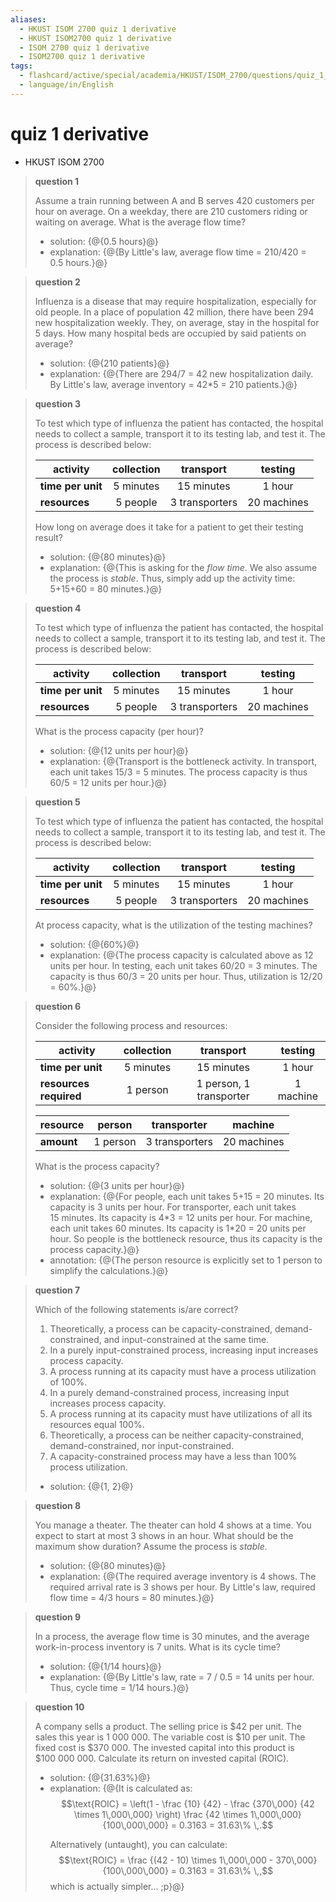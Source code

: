 ```yaml
---
aliases:
  - HKUST ISOM 2700 quiz 1 derivative
  - HKUST ISOM2700 quiz 1 derivative
  - ISOM 2700 quiz 1 derivative
  - ISOM2700 quiz 1 derivative
tags:
  - flashcard/active/special/academia/HKUST/ISOM_2700/questions/quiz_1_derivative
  - language/in/English
---
```


# quiz 1 derivative

- HKUST ISOM 2700

> __question 1__
>
> Assume a train running between A and B serves 420 customers per hour on average. On a weekday, there are 210 customers riding or waiting on average. What is the average flow time?
>
> - solution: {@{0.5&nbsp;hours}@}
> - explanation: {@{By Little's law, average flow time = 210/420 = 0.5&nbsp;hours.}@} <!--SR:!2025-04-27,15,290!2025-04-28,16,290-->

<!-- markdownlint MD028 -->

> __question 2__
>
> Influenza is a disease that may require hospitalization, especially for old people. In a place of population 42 million, there have been 294 new hospitalization weekly. They, on average, stay in the hospital for 5 days. How many hospital beds are occupied by said patients on average?
>
> - solution: {@{210 patients}@}
> - explanation: {@{There are 294/7 = 42 new hospitalization daily. By Little's law, average inventory = 42\*5 = 210 patients.}@} <!--SR:!2025-04-28,16,290!2025-04-28,16,290-->

<!-- markdownlint MD028 -->

> __question 3__
>
> To test which type of influenza the patient has contacted, the hospital needs to collect a sample, transport it to its testing lab, and test it. The process is described below:
>
> | activity          | collection     | transport       | testing     |
> | ----------------- |:--------------:|:---------------:|:-----------:|
> | __time per unit__ | 5&nbsp;minutes | 15&nbsp;minutes | 1&nbsp;hour |
> | __resources__     | 5 people       | 3 transporters  | 20 machines |
>
> How long on average does it take for a patient to get their testing result?
>
> - solution: {@{80&nbsp;minutes}@}
> - explanation: {@{This is asking for the _flow time_. We also assume the process is _stable_. Thus, simply add up the activity time: 5+15+60 = 80&nbsp;minutes.}@} <!--SR:!2025-04-28,16,290!2025-04-27,15,290-->

<!-- markdownlint MD028 -->

> __question 4__
>
> To test which type of influenza the patient has contacted, the hospital needs to collect a sample, transport it to its testing lab, and test it. The process is described below:
>
> | activity          | collection     | transport       | testing     |
> | ----------------- |:--------------:|:---------------:|:-----------:|
> | __time per unit__ | 5&nbsp;minutes | 15&nbsp;minutes | 1&nbsp;hour |
> | __resources__     | 5 people       | 3 transporters  | 20 machines |
>
> What is the process capacity \(per hour\)?
>
> - solution: {@{12 units per hour}@}
> - explanation: {@{Transport is the bottleneck activity. In transport, each unit takes 15/3 = 5&nbsp;minutes. The process capacity is thus 60/5 = 12 units per hour.}@} <!--SR:!2025-04-28,16,290!2025-04-27,15,290-->

<!-- markdownlint MD028 -->

> __question 5__
>
> To test which type of influenza the patient has contacted, the hospital needs to collect a sample, transport it to its testing lab, and test it. The process is described below:
>
> | __activity__      | collection     | transport       | testing     |
> | ----------------- |:--------------:|:---------------:|:-----------:|
> | __time per unit__ | 5&nbsp;minutes | 15&nbsp;minutes | 1&nbsp;hour |
> | __resources__     | 5 people       | 3 transporters  | 20 machines |
>
> At process capacity, what is the utilization of the testing machines?
>
> - solution: {@{60%}@}
> - explanation: {@{The process capacity is calculated above as 12 units per hour. In testing, each unit takes 60/20 = 3&nbsp;minutes. The capacity is thus 60/3 = 20 units per hour. Thus, utilization is 12/20 = 60%.}@} <!--SR:!2025-04-27,15,290!2025-04-28,16,290-->

<!-- markdownlint MD028 -->

> __question 6__
>
> Consider the following process and resources:
>
> | __activity__           | collection     | transport               | testing     |
> | ---------------------- |:--------------:|:-----------------------:|:-----------:|
> | __time per unit__      | 5&nbsp;minutes | 15&nbsp;minutes         | 1&nbsp;hour |
> | __resources required__ | 1 person       | 1 person, 1 transporter | 1 machine   |
>
> | __resource__ | person   | transporter    | machine     |
> | ------------ |:--------:|:--------------:|:-----------:|
> | __amount__   | 1 person | 3 transporters | 20 machines |
>
> What is the process capacity?
>
> - solution: {@{3 units per hour}@}
> - explanation: {@{For people, each unit takes 5+15 = 20&nbsp;minutes. Its capacity is 3 units per hour. For transporter, each unit takes 15&nbsp;minutes. Its capacity is 4\*3 = 12 units per hour. For machine, each unit takes 60&nbsp;minutes. Its capacity is 1\*20 = 20 units per hour. So people is the bottleneck resource, thus its capacity is the process capacity.}@}
> - annotation: {@{The person resource is explicitly set to 1 person to simplify the calculations.}@} <!--SR:!2025-04-27,15,290!2025-04-28,16,290!2025-04-27,15,290-->

<!-- markdownlint MD028 -->

> __question 7__
>
> Which of the following statements is/are correct?
>
> 1. Theoretically, a process can be capacity-constrained, demand-constrained, and input-constrained at the same time.
> 2. In a purely input-constrained process, increasing input increases process capacity.
> 3. A process running at its capacity must have a process utilization of 100%.
> 4. In a purely demand-constrained process, increasing input increases process capacity.
> 5. A process running at its capacity must have utilizations of all its resources equal 100%.
> 6. Theoretically, a process can be neither capacity-constrained, demand-constrained, nor input-constrained.
> 7. A capacity-constrained process may have a less than 100% process utilization.
>
> - solution: {@{1, 2}@} <!--SR:!2025-04-27,15,290-->

<!-- markdownlint MD028 -->

> __question 8__
>
> You manage a theater. The theater can hold 4 shows at a time. You expect to start at most 3 shows in an hour. What should be the maximum show duration? Assume the process is _stable_.
>
> - solution: {@{80 minutes}@}
> - explanation: {@{The required average inventory is 4 shows. The required arrival rate is 3 shows per hour. By Little's law, required flow time = 4/3&nbsp;hours = 80&nbsp;minutes.}@} <!--SR:!2025-04-28,16,290!2025-04-28,16,290-->

<!-- markdownlint MD028 -->

> __question 9__
>
> In a process, the average flow time is 30 minutes, and the average work-in-process inventory is 7 units. What is its cycle time?
>
> - solution: {@{1/14&nbsp;hours}@}
> - explanation: {@{By Little's law, rate = 7 / 0.5 = 14 units per hour. Thus, cycle time = 1/14&nbsp;hours.}@} <!--SR:!2025-04-27,15,290!2025-04-28,16,290-->

<!-- markdownlint MD028 -->

> __question 10__
>
> A company sells a product. The selling price is \$42 per unit. The sales this year is 1&nbsp;000&nbsp;000. The variable cost is \$10 per unit. The fixed cost is \$370&nbsp;000. The invested capital into this product is \$100&nbsp;000&nbsp;000. Calculate its return on invested capital \(ROIC\).
>
> - solution: {@{31.63%}@}
> - explanation: {@{It is calculated as: $$\text{ROIC} = \left(1 - \frac {10} {42} - \frac {370\,000} {42 \times 1\,000\,000} \right) \frac {42 \times 1\,000\,000} {100\,000\,000} = 0.3163 = 31.63\% \,.$$ <p> Alternatively \(untaught\), you can calculate: $$\text{ROIC} = \frac {(42 - 10) \times 1\,000\,000 - 370\,000} {100\,000\,000} = 0.3163 = 31.63\% \,,$$ which is actually simpler... ;p}@} <!--SR:!2025-04-27,15,290!2025-04-27,15,290-->
